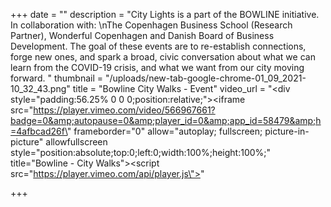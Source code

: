 +++
date = ""
description = "City Lights is a part of the BOWLINE initiative. In collaboration with:  \nThe Copenhagen Business School (Research Partner), Wonderful Copenhagen and Danish Board of Business Development. The goal of these events are to re-establish connections, forge new ones, and spark a broad, civic conversation about what we can learn from the COVID-19 crisis, and what we want from our city moving forward. "
thumbnail = "/uploads/new-tab-google-chrome-01_09_2021-10_32_43.png"
title = "Bowline City Walks - Event"
video_url = "<div style=\"padding:56.25% 0 0 0;position:relative;\"><iframe src=\"https://player.vimeo.com/video/566967661?badge=0&amp;autopause=0&amp;player_id=0&amp;app_id=58479&amp;h=4afbcad26f\" frameborder=\"0\" allow=\"autoplay; fullscreen; picture-in-picture\" allowfullscreen style=\"position:absolute;top:0;left:0;width:100%;height:100%;\" title=\"Bowline - City Walks\"></iframe></div><script src=\"https://player.vimeo.com/api/player.js\"></script>"

+++
